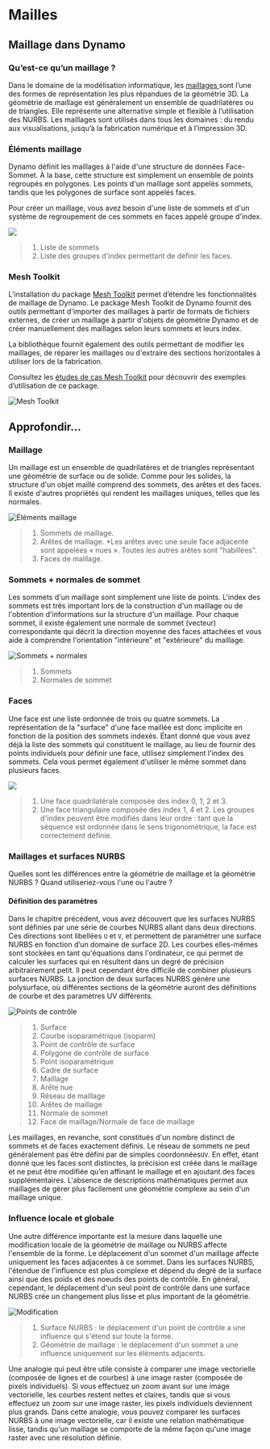 # Mailles

## Maillage dans Dynamo

### Qu’est-ce qu’un maillage ?

Dans le domaine de la modélisation informatique, les [maillages ](7-meshes.md#mesh)sont l’une des formes de représentation les plus répandues de la géométrie 3D. La géométrie de maillage est généralement un ensemble de quadrilatères ou de triangles. Elle représente une alternative simple et flexible à l’utilisation des NURBS. Les maillages sont utilisés dans tous les domaines : du rendu aux visualisations, jusqu’à la fabrication numérique et à l’impression 3D.

### Éléments maillage

Dynamo définit les maillages à l'aide d'une structure de données Face-Sommet. À la base, cette structure est simplement un ensemble de points regroupés en polygones. Les points d'un maillage sont appelés sommets, tandis que les polygones de surface sont appelés faces.

Pour créer un maillage, vous avez besoin d'une liste de sommets et d'un système de regroupement de ces sommets en faces appelé groupe d'index.

![](<../images/5-2/7/meshes - mesh elements.jpg>)

> 1. Liste de sommets
> 2. Liste des groupes d'index permettant de définir les faces.

### Mesh Toolkit

L’installation du package [Mesh Toolkit](https://github.com/DynamoDS/Dynamo/wiki/Dynamo-Mesh-Toolkit) permet d’étendre les fonctionnalités de maillage de Dynamo. Le package Mesh Toolkit de Dynamo fournit des outils permettant d'importer des maillages à partir de formats de fichiers externes, de créer un maillage à partir d'objets de géométrie Dynamo et de créer manuellement des maillages selon leurs sommets et leurs index.

La bibliothèque fournit également des outils permettant de modifier les maillages, de réparer les maillages ou d'extraire des sections horizontales à utiliser lors de la fabrication.

Consultez les [études de cas Mesh Toolkit](../../custom-nodes-and-packages/11-packages/11-2\_mesh-toolkit.md) pour découvrir des exemples d’utilisation de ce package.

![Mesh Toolkit](<../images/5-2/7/meshes - mesh toolkit standford bunny.jpg>)

## Approfondir...

### Maillage

Un maillage est un ensemble de quadrilatères et de triangles représentant une géométrie de surface ou de solide. Comme pour les solides, la structure d'un objet maillé comprend des sommets, des arêtes et des faces. Il existe d'autres propriétés qui rendent les maillages uniques, telles que les normales.

![Éléments maillage](../images/5-2/7/MeshElements2.jpg)

> 1. Sommets de maillage.
> 2. Arêtes de maillage. \*Les arêtes avec une seule face adjacente sont appelées « nues ». Toutes les autres arêtes sont "habillées".
> 3. Faces de maillage.

### Sommets + normales de sommet

Les sommets d'un maillage sont simplement une liste de points. L'index des sommets est très important lors de la construction d'un maillage ou de l'obtention d'informations sur la structure d'un maillage. Pour chaque sommet, il existe également une normale de sommet (vecteur) correspondante qui décrit la direction moyenne des faces attachées et vous aide à comprendre l'orientation "intérieure" et "extérieure" du maillage.

![Sommets + normales](../images/5-2/7/vertexNormals.jpg)

> 1. Sommets
> 2. Normales de sommet

### Faces

Une face est une liste ordonnée de trois ou quatre sommets. La représentation de la "surface" d'une face maillée est donc implicite en fonction de la position des sommets indexés. Étant donné que vous avez déjà la liste des sommets qui constituent le maillage, au lieu de fournir des points individuels pour définir une face, utilisez simplement l'index des sommets. Cela vous permet également d'utiliser le même sommet dans plusieurs faces.

![](../images/5-2/7/meshFaces.jpg)

> 1. Une face quadrilatérale composée des index 0, 1, 2 et 3.
> 2. Une face triangulaire composée des index 1, 4 et 2. Les groupes d'index peuvent être modifiés dans leur ordre : tant que la séquence est ordonnée dans le sens trigonométrique, la face est correctement définie.

### Maillages et surfaces NURBS

Quelles sont les différences entre la géométrie de maillage et la géométrie NURBS ? Quand utiliseriez-vous l'une ou l'autre ?

#### Définition des paramètres

Dans le chapitre précédent, vous avez découvert que les surfaces NURBS sont définies par une série de courbes NURBS allant dans deux directions. Ces directions sont libellées `U` et `V`, et permettent de paramétrer une surface NURBS en fonction d’un domaine de surface 2D. Les courbes elles-mêmes sont stockées en tant qu'équations dans l'ordinateur, ce qui permet de calculer les surfaces qui en résultent dans un degré de précision arbitrairement petit. Il peut cependant être difficile de combiner plusieurs surfaces NURBS. La jonction de deux surfaces NURBS génère une polysurface, où différentes sections de la géométrie auront des définitions de courbe et des paramètres UV différents.

![Points de contrôle](../images/5-2/7/NURBSvsMESH-01.jpg)

> 1. Surface
> 2. Courbe isoparamétrique (isoparm)
> 3. Point de contrôle de surface
> 4. Polygone de contrôle de surface
> 5. Point isoparamétrique
> 6. Cadre de surface
> 7. Maillage
> 8. Arête nue
> 9. Réseau de maillage
> 10. Arêtes de maillage
> 11. Normale de sommet
> 12. Face de maillage/Normale de face de maillage

Les maillages, en revanche, sont constitués d'un nombre distinct de sommets et de faces exactement définis. Le réseau de sommets ne peut généralement pas être défini par de simples coordonnées`UV`. En effet, étant donné que les faces sont distinctes, la précision est créée dans le maillage et ne peut être modifiée qu’en affinant le maillage et en ajoutant des faces supplémentaires. L'absence de descriptions mathématiques permet aux maillages de gérer plus facilement une géométrie complexe au sein d'un maillage unique.

### Influence locale et globale

Une autre différence importante est la mesure dans laquelle une modification locale de la géométrie de maillage ou NURBS affecte l'ensemble de la forme. Le déplacement d'un sommet d'un maillage affecte uniquement les faces adjacentes à ce sommet. Dans les surfaces NURBS, l'étendue de l'influence est plus complexe et dépend du degré de la surface ainsi que des poids et des noeuds des points de contrôle. En général, cependant, le déplacement d'un seul point de contrôle dans une surface NURBS crée un changement plus lisse et plus important de la géométrie.

![Modification](../images/5-2/7/NURBSvsMESH-02.jpg)

> 1. Surface NURBS : le déplacement d'un point de contrôle a une influence qui s'étend sur toute la forme.
> 2. Géométrie de maillage : le déplacement d'un sommet a une influence uniquement sur les éléments adjacents.

Une analogie qui peut être utile consiste à comparer une image vectorielle (composée de lignes et de courbes) à une image raster (composée de pixels individuels). Si vous effectuez un zoom avant sur une image vectorielle, les courbes restent nettes et claires, tandis que si vous effectuez un zoom sur une image raster, les pixels individuels deviennent plus grands. Dans cette analogie, vous pouvez comparer les surfaces NURBS à une image vectorielle, car il existe une relation mathématique lisse, tandis qu'un maillage se comporte de la même façon qu'une image raster avec une résolution définie.

##
